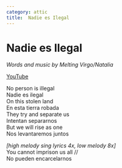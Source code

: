 ```yaml
---
category: attic
title:  Nadie es Ilegal
---
```



# Nadie es Ilegal
_Words and music by Melting Virgo/Natalia_

[YouTube](https://youtu.be/QZG23mcgd6M?si=gL5stltP4fJ-lJnu)

No person is illegal  
Nadie es ilegal  
On this stolen land  
En esta tierra robada  
They try and separate us  
Intentan separarnos  
But we will rise as one  
Nos levantaremos juntos  

_[high melody sing lyrics 4x,
low melody 8x]_  
You cannot imprison us all //  
No pueden encarcelarnos  
